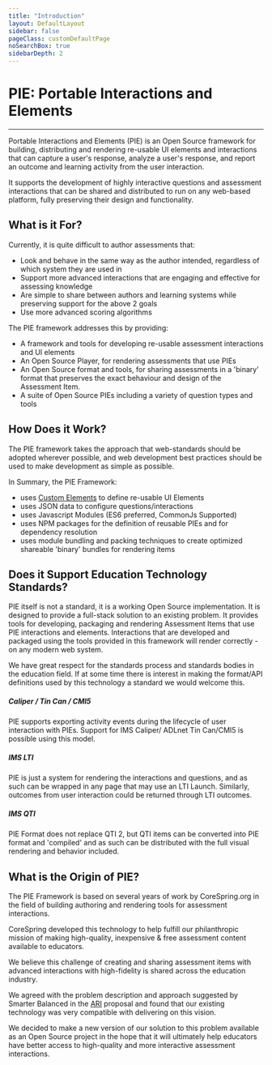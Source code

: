 ```yaml
---
title: "Introduction"
layout: DefaultLayout
sidebar: false
pageClass: customDefaultPage
noSearchBox: true
sidebarDepth: 2
---
```


# PIE: Portable Interactions and Elements

---

Portable Interactions and Elements \(PIE\) is an Open Source framework for building, distributing and rendering re-usable UI elements and interactions that can capture a user's response, analyze a user's response, and report an outcome and learning activity from the user interaction.

It supports the development of highly interactive questions and assessment interactions that can be shared and distributed to run on any web-based platform, fully preserving their design and functionality.

## What is it For?

Currently, it is quite difficult to author assessments that:

- Look and behave in the same way as the author intended, regardless of which system they are used in
- Support more advanced interactions that are engaging and effective for assessing knowledge
- Are simple to share between authors and learning systems while preserving support for the above 2 goals
- Use more advanced scoring algorithms

The PIE framework addresses this by providing:

- A framework and tools for developing re-usable assessment interactions and UI elements
- An Open Source Player, for rendering assessments that use PIEs
- An Open Source format and tools, for sharing assessments in a 'binary' format that preserves the exact behaviour and design of the Assessment Item.
- A suite of Open Source PIEs including a variety of question types and tools

## How Does it Work?

The PIE framework takes the approach that web-standards should be adopted wherever possible, and web development best practices should be used to make development as simple as possible.

In Summary, the PIE Framework:

- uses [Custom Elements](https://www.w3.org/TR/custom-elements/) to define re-usable UI Elements
- uses JSON data to configure questions/interactions
- uses Javascript Modules (ES6 preferred, CommonJs Supported)
- uses NPM packages for the definition of reusable PIEs and for dependency resolution
- uses module bundling and packing techniques to create optimized shareable 'binary' bundles for rendering items

## Does it Support Education Technology Standards?

PIE itself is not a standard, it is a working Open Source implementation. It is designed to provide a full-stack solution to an existing problem. It provides tools for developing, packaging and rendering Assessment Items that use PIE interactions and elements. Interactions that are developed and packaged using the tools provided in this framework will render correctly - on any modern web system.

We have great respect for the standards process and standards bodies in the education field. If at some time there is interest in making the format/API definitions used by this technology a standard we would welcome this.

##### Caliper / Tin Can / CMI5

PIE supports exporting activity events during the lifecycle of user interaction with PIEs. Support for IMS Caliper/ ADLnet Tin Can/CMI5 is possible using this model.

##### IMS LTI

PIE is just a system for rendering the interactions and questions, and as such can be wrapped in any page that may use an LTI Launch. Similarly, outcomes from user interaction could be returned through LTI outcomes.

##### IMS QTI

PIE Format does not replace QTI 2, but QTI items can be converted into PIE format and 'compiled' and as such can be distributed with the full visual rendering and behavior included.

## What is the Origin of PIE?

The PIE Framework is based on several years of work by CoreSpring.org in the field of building authoring and rendering tools for assessment interactions.

CoreSpring developed this technology to help fulfill our philanthropic mission of making high-quality, inexpensive & free assessment content available to educators.

We believe this challenge of creating and sharing assessment items with advanced interactions with high-fidelity is shared across the education industry.

We agreed with the problem description and approach suggested by Smarter Balanced in the [ARI](http://www.smarterapp.org/ARI/) proposal and found that our existing technology was very compatible with delivering on this vision.

We decided to make a new version of our solution to this problem available as an Open Source project in the hope that it will ultimately help educators have better access to high-quality and more interactive assessment interactions.
